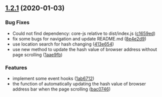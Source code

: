 <a name="1.2.1"></a>
## [1.2.1](https://github.com/parksben/markdown-navbar/compare/8e4e2d9...v1.2.1) (2020-01-03)


### Bug Fixes

* Could not find dependency: core-js relative to dist/index.js ([c1659ed](https://github.com/parksben/markdown-navbar/commit/c1659ed))
* fix some bugs for navigation and update README.md ([8e4e2d9](https://github.com/parksben/markdown-navbar/commit/8e4e2d9))
* use location search for hash changing ([413e654](https://github.com/parksben/markdown-navbar/commit/413e654))
* use new method to update the hash value of browser address without page scrolling ([1aae9fb](https://github.com/parksben/markdown-navbar/commit/1aae9fb))


### Features

* implement some event hooks ([1ab6712](https://github.com/parksben/markdown-navbar/commit/1ab6712))
* the function of automatically updating the hash value of browser address bar when the page scrolling ([bac0746](https://github.com/parksben/markdown-navbar/commit/bac0746))



